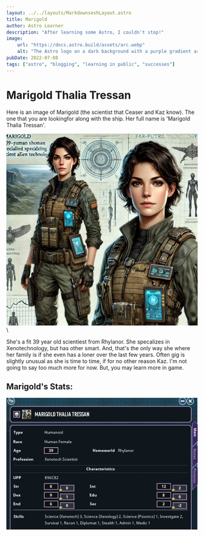 ```yaml
---
layout: ../../layouts/MarkdownseshLayout.astro
title: Marigold
author: Astro Learner
description: "After learning some Astro, I couldn't stop!"
image:
    url: "https://docs.astro.build/assets/arc.webp"
    alt: "The Astro logo on a dark background with a purple gradient arc."
pubDate: 2022-07-08
tags: ["astro", "blogging", "learning in public", "successes"]
---
```


# Marigold Thalia Tressan


Here is an image of Marigold (the scientist that Ceaser and Kaz know). The one that you are lookingfor along with the ship. Her full name is 'Marigold Thalia Tressan'.


![Marigold The scientist](Images/_Marigold-Thalia-Tressan.webp)\


She's a fit 39 year old scientiest from Rhylanor. She specalizes in 
Xenotechnology, but has other smart. And, that's the only way she 
where her family is if she even has a loner over the last few years. Often 
gig is slightly unusual as she is time to time, if for no other reason 
Kaz. I'm not going to say too much more for now. But, you may learn more in game.

## Marigold's Stats:

![Marigold's Stats](Images/_Marigold_Stats.png)